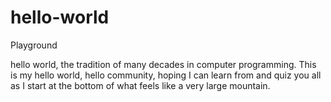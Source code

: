 # hello-world
Playground

hello world, the tradition of many decades in computer programming.
This is my hello world, hello community, hoping I can learn from and quiz you all as I start at the 
bottom of what feels like a very large mountain.
